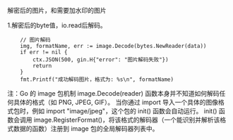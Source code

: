 解密后的图片，和需要加水印的图片

1.解密后的byte值，io.read后解码。
```
	// 图片解码 
	img, formatName, err := image.Decode(bytes.NewReader(data))
	if err != nil {
		ctx.JSON(500, gin.H{"error": "图片解码失败"})
		return
	}
	fmt.Printf("成功解码图片，格式为: %s\n", formatName)
```

注：Go 的 image 包机制
image.Decode(reader) 函数本身并不知道如何解码任何具体的格式（如 PNG, JPEG, GIF）。
当你通过 import 导入一个具体的图像格式包时，例如 import "image/jpeg"，这个包的 init() 函数会自动运行。
init() 函数会调用 image.RegisterFormat()，将该格式的解码器（一个能识别并解析该格式数据的函数）注册到 image 包的全局解码器列表中。
